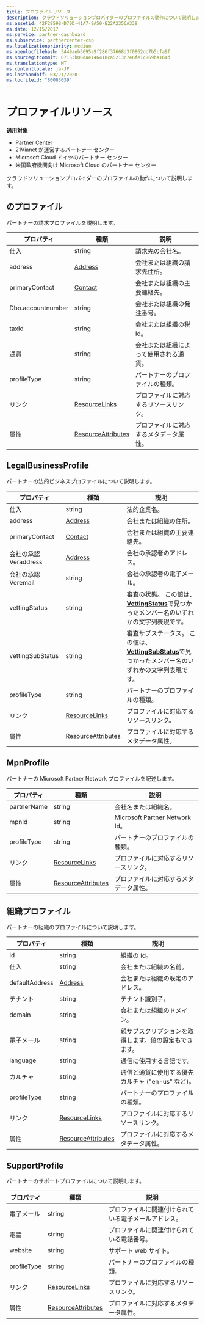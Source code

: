 ```yaml
---
title: プロファイルリソース
description: クラウドソリューションプロバイダーのプロファイルの動作について説明します。
ms.assetid: 42F2959B-D70D-41A7-9A50-E22A2356A339
ms.date: 12/15/2017
ms.service: partner-dashboard
ms.subservice: partnercenter-csp
ms.localizationpriority: medium
ms.openlocfilehash: 3449aeb3695a9f286f37668d3f0862dc7b5cfa9f
ms.sourcegitcommit: 07153b06dae146418ca5213c7e6fe1c869ba164d
ms.translationtype: MT
ms.contentlocale: ja-JP
ms.lasthandoff: 03/21/2020
ms.locfileid: "80083039"
---
```

# <a name="profile-resources"></a>プロファイルリソース


**適用対象**

- Partner Center
- 21Vianet が運営するパートナー センター
- Microsoft Cloud ドイツのパートナー センター
- 米国政府機関向け Microsoft Cloud のパートナー センター

クラウドソリューションプロバイダーのプロファイルの動作について説明します。

## <a name="span-idbillingprofilespan-idbillingprofilespan-idbillingprofilebillingprofile"></a><span id="BillingProfile"/><span id="billingprofile"/><span id="BILLINGPROFILE"/>のプロファイル


パートナーの請求プロファイルを説明します。

| プロパティ            | 種類                                                           | 説明                                                 |
|---------------------|----------------------------------------------------------------|-------------------------------------------------------------|
| 仕入         | string                                                         | 請求先の会社名。                                   |
| address             | [Address](utility-resources.md#address)                       | 会社または組織の請求先住所。 |
| primaryContact      | [Contact](utility-resources.md#contact)                       | 会社または組織の主要連絡先。        |
| Dbo.accountnumber | string                                                         | 会社または組織の発注番号。        |
| taxId               | string                                                         | 会社または組織の税 Id。                       |
| 通貨     | string                                                         | 会社または組織によって使用される通貨。           |
| profileType         | string                                                         | パートナーのプロファイルの種類。                                   |
| リンク               | [ResourceLinks](utility-resources.md#resourcelinks)           | プロファイルに対応するリソースリンク。            |
| 属性          | [ResourceAttributes](utility-resources.md#resourceattributes) | プロファイルに対応するメタデータ属性。       |

 

## <a name="span-idlegalbusinessprofilespan-idlegalbusinessprofilespan-idlegalbusinessprofilelegalbusinessprofile"></a><span id="LegalBusinessProfile"/><span id="legalbusinessprofile"/><span id="LEGALBUSINESSPROFILE"/>LegalBusinessProfile


パートナーの法的ビジネスプロファイルについて説明します。

| プロパティ               | 種類                                                           | 説明                                                                                                                                                          |
|------------------------|----------------------------------------------------------------|----------------------------------------------------------------------------------------------------------------------------------------------------------------------|
| 仕入            | string                                                         | 法的企業名。                                                                                                                                              |
| address                | [Address](utility-resources.md#address)                       | 会社または組織の住所。                                                                                                                          |
| primaryContact         | [Contact](utility-resources.md#contact)                       | 会社または組織の主要連絡先。                                                                                                                 |
| 会社の承認 Veraddress | [Address](utility-resources.md#address)                       | 会社の承認者のアドレス。                                                                                                                                        |
| 会社の承認 Veremail   | string                                                         | 会社の承認者の電子メール。                                                                                                                                          |
| vettingStatus          | string                                                         | 審査の状態。 この値は、 [**VettingStatus**](https://docs.microsoft.com/dotnet/api/microsoft.store.partnercenter.models.partners.vettingstatus)で見つかったメンバー名のいずれかの文字列表現です。           |
| vettingSubStatus       | string                                                         | 審査サブステータス。 この値は、 [**VettingSubStatus**](https://docs.microsoft.com/dotnet/api/microsoft.store.partnercenter.models.partners.vettingsubstatus)で見つかったメンバー名のいずれかの文字列表現です。 |
| profileType            | string                                                         | パートナーのプロファイルの種類。                                                                                                                                            |
| リンク                  | [ResourceLinks](utility-resources.md#resourcelinks)           | プロファイルに対応するリソースリンク。                                                                                                                     |
| 属性             | [ResourceAttributes](utility-resources.md#resourceattributes) | プロファイルに対応するメタデータ属性。                                                                                                                |

 

## <a name="span-idmpnprofilespan-idmpnprofilespan-idmpnprofilempnprofile"></a><span id="MpnProfile"/><span id="mpnprofile"/><span id="MPNPROFILE"/>MpnProfile


パートナーの Microsoft Partner Network プロファイルを記述します。

| プロパティ    | 種類                                                           | 説明                                           |
|-------------|----------------------------------------------------------------|-------------------------------------------------------|
| partnerName | string                                                         | 会社名または組織名。                     |
| mpnId       | string                                                         | Microsoft Partner Network Id。                     |
| profileType | string                                                         | パートナーのプロファイルの種類。                             |
| リンク       | [ResourceLinks](utility-resources.md#resourcelinks)           | プロファイルに対応するリソースリンク。      |
| 属性  | [ResourceAttributes](utility-resources.md#resourceattributes) | プロファイルに対応するメタデータ属性。 |

 

## <a name="span-idorganizationprofilespan-idorganizationprofilespan-idorganizationprofileorganizationprofile"></a><span id="OrganizationProfile"/><span id="organizationprofile"/><span id="ORGANIZATIONPROFILE"/>組織プロファイル


パートナーの組織のプロファイルについて説明します。

| プロパティ       | 種類                                                           | 説明                                                            |
|----------------|----------------------------------------------------------------|------------------------------------------------------------------------|
| id             | string                                                         | 組織の Id。                                                 |
| 仕入    | string                                                         | 会社または組織の名前。                               |
| defaultAddress | [Address](utility-resources.md#address)                       | 会社または組織の既定のアドレス。                    |
| テナント       | string                                                         | テナント識別子。                                                 |
| domain         | string                                                         | 会社または組織のドメイン。                                  |
| 電子メール          | string                                                         | 親サブスクリプションを取得します。値の設定もできます。                                  |
| language       | string                                                         | 通信に使用する言語です。                              |
| カルチャ        | string                                                         | 通信と通貨に使用する優先カルチャ ("en-us" など)。 |
| profileType    | string                                                         | パートナーのプロファイルの種類。                                              |
| リンク          | [ResourceLinks](utility-resources.md#resourcelinks)           | プロファイルに対応するリソースリンク。                       |
| 属性     | [ResourceAttributes](utility-resources.md#resourceattributes) | プロファイルに対応するメタデータ属性。                  |

 

## <a name="span-idsupportprofilespan-idsupportprofilespan-idsupportprofilesupportprofile"></a><span id="SupportProfile"/><span id="supportprofile"/><span id="SUPPORTPROFILE"/>SupportProfile


パートナーのサポートプロファイルについて説明します。

| プロパティ    | 種類                                                           | 説明                                           |
|-------------|----------------------------------------------------------------|-------------------------------------------------------|
| 電子メール       | string                                                         | プロファイルに関連付けられている電子メールアドレス。        |
| 電話   | string                                                         | プロファイルに関連付けられている電話番号。         |
| website     | string                                                         | サポート web サイト。                                  |
| profileType | string                                                         | パートナーのプロファイルの種類。                             |
| リンク       | [ResourceLinks](utility-resources.md#resourcelinks)           | プロファイルに対応するリソースリンク。      |
| 属性  | [ResourceAttributes](utility-resources.md#resourceattributes) | プロファイルに対応するメタデータ属性。 |

 

 

 




